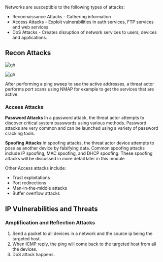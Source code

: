 Networks are susceptible to the following types of attacks:

- Reconnaissance Attacks - Gathering information
- Access Attacks - Exploit vulnerabilities in auth services, FTP services and web services
- DoS Attacks - Creates disruption of network services to users, devices and applications.

## Recon Attacks
![gh](https://raw.githubusercontent.com/ndriannazriel04/Advanced-Network-Tech/main/obsidian/images1736398332000kjf6tq.png)


![gh](https://raw.githubusercontent.com/ndriannazriel04/Advanced-Network-Tech/main/obsidian/images1736398610000ebzzdo.png)

After performing a ping sweep to see the active addresses, a threat actor performs port scans using NMAP for example to get the services that are active.

### Access Attacks
**Password Attacks**
In a password attack, the threat actor attempts to discover critical system passwords using various methods. Password attacks are very common and can be launched using a variety of password cracking tools.

**Spoofing Attacks**
In spoofing attacks, the threat actor device attempts to pose as another device by falsifying data. Common spoofing attacks include IP spoofing, MAC spoofing, and DHCP spoofing. These spoofing attacks will be discussed in more detail later in this module

Other Access attacks include:

- Trust exploitations
- Port redirections
- Man-in-the-middle attacks
- Buffer overflow attacks

## IP Vulnerabilities and Threats

### Amplification and Reflection Attacks
1. Send a packet to all devices in a network and the source ip being the targeted host.
2. When ICMP reply, the ping will come back to the targeted host from all the devices.
3. DoS attack happens.

